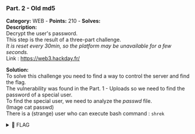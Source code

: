 ### Part. 2 - Old md5   
**Category:** WEB - **Points:** 210 - **Solves:**    
**Description:**   
Decrypt the user's password.  
This step is the result of a three-part challenge.  
*It is reset every 30min, so the platform may be unavailable for a few seconds.*  
Link : https://web3.hackday.fr/  


**Solution:**  
To solve this challenge you need to find a way to control the server and find the flag.  
The vulnerability was found in the Part. 1 - Uploads so we need to find the password of a special user.  
To find the special user, we need to analyze the *passwd* file.  
(Image cat passwd)  
There is a (strange) user who can execute bash command : `shrek`  



<details><summary>🚩 FLAG</summary>  

```  
  HACKDAY{ABVHDBRUshrekSKSDFMLOJFS654}
```  
</details>